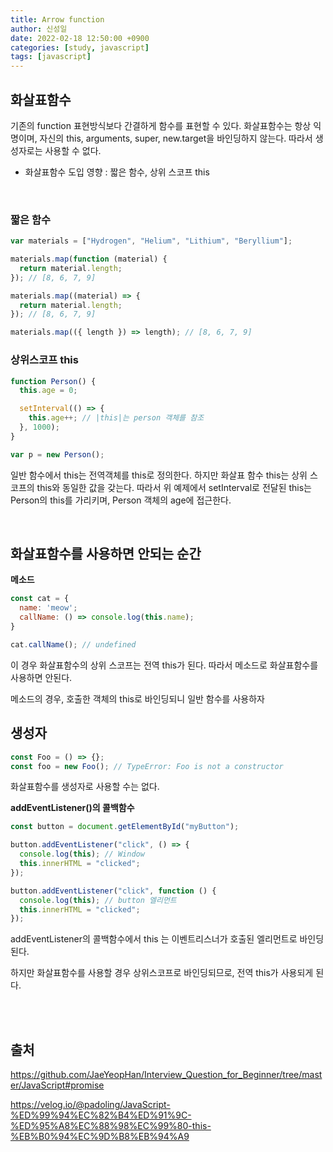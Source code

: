 ```yaml
---
title: Arrow function
author: 신성일
date: 2022-02-18 12:50:00 +0900
categories: [study, javascript]
tags: [javascript]
---
```


## **화살표함수**

기존의 function 표현방식보다 간결하게 함수를 표현할 수 있다. 화살표함수는 항상 익명이며, 자신의 this, arguments, super, new.target을 바인딩하지 않는다. 따라서 생성자로는 사용할 수 없다.

- 화살표함수 도입 영향 : 짧은 함수, 상위 스코프 this

<br/>

### **짧은 함수**

```javascript
var materials = ["Hydrogen", "Helium", "Lithium", "Beryllium"];

materials.map(function (material) {
  return material.length;
}); // [8, 6, 7, 9]

materials.map((material) => {
  return material.length;
}); // [8, 6, 7, 9]

materials.map(({ length }) => length); // [8, 6, 7, 9]
```

### **상위스코프 this**

```javascript
function Person() {
  this.age = 0;

  setInterval(() => {
    this.age++; // |this|는 person 객체를 참조
  }, 1000);
}

var p = new Person();
```

일반 함수에서 this는 전역객체를 this로 정의한다. 하지만 화살표 함수 this는 상위 스코프의 this와 동일한 값을 갖는다. 따라서 위 예제에서 setInterval로 전달된 this는 Person의 this를 가리키며, Person 객체의 age에 접근한다.

<br/>

## **화살표함수를 사용하면 안되는 순간**

**메소드**

```js
const cat = {
  name: 'meow';
  callName: () => console.log(this.name);
}

cat.callName();	// undefined
```

이 경우 화살표함수의 상위 스코프는 전역 this가 된다. 따라서 메소드로 화살표함수를 사용하면 안된다.

메소드의 경우, 호출한 객체의 this로 바인딩되니 일반 함수를 사용하자

## 생성자

```js
const Foo = () => {};
const foo = new Foo(); // TypeError: Foo is not a constructor
```

화살표함수를 생성자로 사용할 수는 없다.

**addEventListener()의 콜백함수**

```js
const button = document.getElementById("myButton");

button.addEventListener("click", () => {
  console.log(this); // Window
  this.innerHTML = "clicked";
});

button.addEventListener("click", function () {
  console.log(this); // button 엘리먼트
  this.innerHTML = "clicked";
});
```

addEventListener의 콜백함수에서 this 는 이벤트리스너가 호출된 엘리먼트로 바인딩된다.

하지만 화살표함수를 사용할 경우 상위스코프로 바인딩되므로, 전역 this가 사용되게 된다.

<br/>

<br/>

## **출처**

https://github.com/JaeYeopHan/Interview_Question_for_Beginner/tree/master/JavaScript#promise

https://velog.io/@padoling/JavaScript-%ED%99%94%EC%82%B4%ED%91%9C-%ED%95%A8%EC%88%98%EC%99%80-this-%EB%B0%94%EC%9D%B8%EB%94%A9

